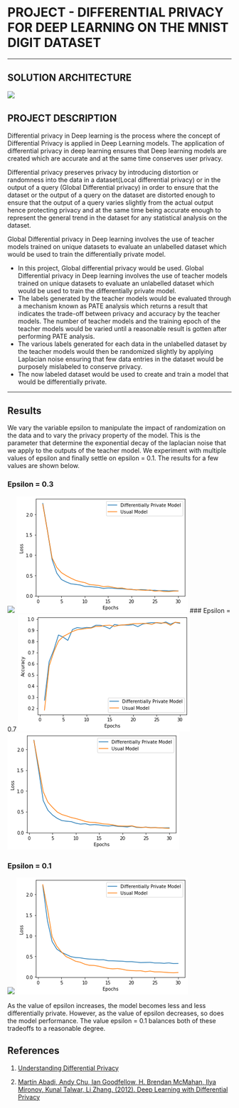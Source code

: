 # PROJECT - DIFFERENTIAL PRIVACY FOR DEEP LEARNING ON THE MNIST DIGIT DATASET

---

## SOLUTION ARCHITECTURE



<img src="http://cleverhans.io/assets/pate-full.png">



## PROJECT DESCRIPTION

Differential privacy in Deep learning is the process where the concept of Differential Privacy is applied in Deep Learning models. The application of differential privacy in deep learning ensures that Deep learning models are created which are accurate and at the same time conserves user privacy.  

Differential privacy preserves privacy by introducing distortion or randomness into the data in a dataset(Local differential privacy) or in the output of a query (Global Differential privacy) in order to ensure that the dataset or the output of a query on the dataset are distorted enough to ensure that the output of a query varies slightly from the actual output hence protecting privacy and at the same time being accurate enough to represent the general trend in the dataset for any statistical analysis on the dataset.  

Global Differential privacy in Deep learning involves the use of teacher models trained on unique datasets to evaluate an unlabelled dataset which would be used to train the differentially private model.  


- In this project, Global differential privacy would be used. Global Differential privacy in Deep learning involves the use of teacher models trained on unique datasets to evaluate an unlabelled dataset which would be used to train the differentially private model.
- The labels generated by the teacher models would be evaluated through a mechanism known as PATE analysis which returns a result that indicates the trade-off between privacy and accuracy by the teacher models. The number of teacher models and the training epoch of the teacher models would be varied until a reasonable result is gotten after performing PATE analysis.
- The various labels generated for each data in the unlabelled dataset by the teacher models would then be randomized slightly by applying Laplacian noise ensuring that few data entries in the dataset would be purposely mislabeled to conserve privacy. 
- The now labeled dataset would be used to create and train a model that would be differentially private. 

---

## Results
We vary the variable epsilon to manipulate the impact of randomization on the data and to vary the privacy property of the model. This is the parameter that determine the exponential decay of the laplacian noise that we apply to the outputs of the teacher model. We experiment with multiple values of epsilon and finally settle on epsilon = 0.1. The results for a few values are shown below. 
### Epsilon = 0.3
<img src="https://github.com/ishaanrf1/COMSE6998_DP/blob/main/plots/acc_ep_3e-1.png">
<img src="https://github.com/ishaanrf1/COMSE6998_DP/blob/main/plots/loss_ep_3e-1.png">
### Epsilon = 0.7
<img src="https://github.com/ishaanrf1/COMSE6998_DP/blob/main/plots/accuracy_ep_7e-1.png">
<img src="https://github.com/ishaanrf1/COMSE6998_DP/blob/main/plots/loss_ep_7e-1.png">

### Epsilon = 0.1
<img src="https://github.com/ishaanrf1/COMSE6998_DP/blob/main/plots/accuracy_ep_1e-1.png">
<img src="https://github.com/ishaanrf1/COMSE6998_DP/blob/main/plots/loss_ep_1e-1.png">

As the value of epsilon increases, the model becomes less and less differentially private. However, as the value of epsilon decreases, so does the model performance. 
The value epsilon = 0.1 balances both of these tradeoffs to a reasonable degree. 


## References

1. [Understanding Differential Privacy](https://towardsdatascience.com/understanding-differential-privacy-85ce191e198a)

2. [Martín Abadi, Andy Chu, Ian Goodfellow, H. Brendan McMahan, Ilya Mironov, Kunal Talwar, Li Zhang. (2012). Deep Learning with Differential Privacy](https://arxiv.org/abs/1607.00133)

